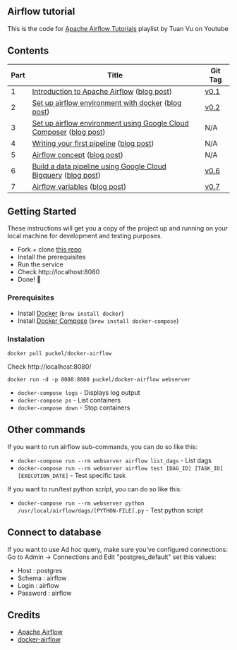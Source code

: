 Airflow tutorial
---

This is the code for [Apache Airflow Tutorials](https://www.youtube.com/playlist?list=PLYizQ5FvN6pvIOcOd6dFZu3lQqc6zBGp2) playlist by Tuan Vu on Youtube

## Contents

| Part |      Title                | Git Tag |
|------|---------------------------|---------|
| 1    | [Introduction to Apache Airflow](https://youtu.be/AHMm1wfGuHE) ([blog post](https://www.applydatascience.com/airflow/airflow-tutorial-introduction/)) | [v0.1](https://github.com/tuanavu/airflow-tutorial/tree/v0.1) |
| 2    | [Set up airflow environment with docker](https://youtu.be/vvr_WNzEXBE) ([blog post](https://www.applydatascience.com/airflow/set-up-airflow-env-with-docker/)) | [v0.2](https://github.com/tuanavu/airflow-tutorial/tree/v0.2) |
| 3    | [Set up airflow environment using Google Cloud Composer](https://youtu.be/ld6JO3MiuPQ) ([blog post](https://www.applydatascience.com/airflow/set-up-airflow-with-google-composer/)) | N/A |
| 4    | [Writing your first pipeline](https://youtu.be/43wHwwZhJMo) ([blog post](https://www.applydatascience.com/airflow/writing-your-first-pipeline/)) | N/A |
| 5    | [Airflow concept](https://youtu.be/4rQSa2zEWfw) ([blog post](https://www.applydatascience.com/airflow/airflow-concept/)) | N/A |
| 6    | [Build a data pipeline using Google Cloud Bigquery](https://youtu.be/wAyu5BN3VpY) ([blog post](https://www.applydatascience.com/airflow/bigquery-pipeline-airflow/)) | [v0.6](https://github.com/tuanavu/airflow-tutorial/tree/v0.6) |
| 7    | [Airflow variables](https://youtu.be/bHQ7nzn0j6k) ([blog post](https://www.applydatascience.com/airflow/airflow-variables/)) | [v0.7](https://github.com/tuanavu/airflow-tutorial/tree/v0.7) |


## Getting Started

These instructions will get you a copy of the project up and running on your local machine for development and testing purposes.

- Fork + clone [this repo](https://github.com/tuanavu/airflow-tutorial)
- Install the prerequisites
- Run the service
- Check http://localhost:8080
- Done! :tada:

### Prerequisites

- Install [Docker](https://www.docker.com/) (`brew install docker`)
- Install [Docker Compose](https://docs.docker.com/compose/install/) (`brew install docker-compose`)

### Instalation

```
docker pull puckel/docker-airflow
```

Check http://localhost:8080/

```
docker run -d -p 8080:8080 puckel/docker-airflow webserver
```


- `docker-compose logs` - Displays log output
- `docker-compose ps` - List containers
- `docker-compose down` - Stop containers

## Other commands

If you want to run airflow sub-commands, you can do so like this:

- `docker-compose run --rm webserver airflow list_dags` - List dags
- `docker-compose run --rm webserver airflow test [DAG_ID] [TASK_ID] [EXECUTION_DATE]` - Test specific task

If you want to run/test python script, you can do so like this:
- `docker-compose run --rm webserver python /usr/local/airflow/dags/[PYTHON-FILE].py` - Test python script

## Connect to database

If you want to use Ad hoc query, make sure you've configured connections:
Go to Admin -> Connections and Edit "postgres_default" set this values:
- Host : postgres
- Schema : airflow
- Login : airflow
- Password : airflow


## Credits

- [Apache Airflow](https://github.com/apache/incubator-airflow)
- [docker-airflow](https://github.com/puckel/docker-airflow/tree/1.10.0-5)
